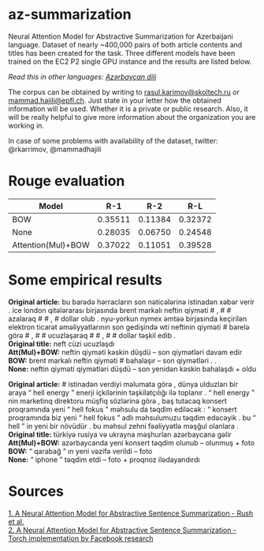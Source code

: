 # az-summarization
Neural Attention Model for Abstractive Summarization for Azerbaijani language. Dataset of nearly ~400,000 pairs of both article contents and titles has been created for the task. Three different models have been trained on the EC2 P2 single GPU instance and the results are listed below.

*Read this in other languages: [Azərbaycan dili](README.az.md)*

The corpus can be obtained by writing to rasul.karimov@skoltech.ru or mammad.hajili@epfl.ch. Just state in your letter how the obtained information will be used. Whether it is a private or public research. Also, it will be really helpful to give more information about the organization you are working in.

In case of some problems with availability of the dataset, twitter: @rkarrimov, @mammadhajili

# Rouge evaluation
| Model  | R-1 | R-2 | R-L |
| ------------- | ------------- | ------------- | ------------- |
| BOW  | 0.35511  | 0.11384  | 0.32372  |
| None  | 0.28035  | 0.06750  | 0.24548  |
| Attention(Mul)+BOW  | 0.37022  | 0.11051  | 0.39528  |

# Some empirical results

**Original article:** bu barədə hərracların son nəticələrinə istinadən xəbər verir .
ice london qitələrarası birjasında brent markalı neftin qiyməti \# , \# \# azalaraq
\# \# , \# dollar olub . nyu-yorkun nymex əmtəə birjasında keçirilən elektron
ticarət əməliyyatlarının son gedişində wti neftinin qiyməti \# barelə görə \# , \#
\# ucuzlaşaraq \# \# , \# \# dollar təşkil edib .   
**Original title:** neft cüzi ucuzlaşdı  
**Att(Mul)+BOW:** neftin qiyməti kəskin düşdü – son qiymətləri davam edir  
**BOW:** brent markalı neftin qiyməti \# bahalaşır – son qiymətləri . .  
**None:** neftin qiyməti qiymətləri düşdü – son yenidən kəskin bahalaşdı + oldu  

**Original article:** \# istinadən verdiyi məlumata görə ,
dünya ulduzları bir araya “ hell energy ” enerji içkilərinin təşkilatçılığı ilə
toplanır . “ hell energy ” nin marketinq direktoru müşfiq <unk> sözlərinə
görə , baş tutacaq konsert proqramında yeni “ hell <unk>fokus ” məhsulu da
təqdim ediləcək : “ konsert proqramında biz yeni “ hell <unk> fokus ” adlı
məhsulumuzu təqdim edəcəyik . bu “ hell ” in yeni bir növüdür . bu məhsul
zehni fəaliyyətlə məşğul olanlara .  
**Original title:** türkiyə rusiya və ukrayna məşhurları azərbaycana gəlir  
**Att(Mul)+BOW:** azərbaycanda yeni konsert təqdim olunub – olunmuş + foto  
**BOW:** “ qarabağ ” ın yeni vəzifə verildi – foto  
**None:** “ iphone ” təqdim etdi – foto + proqnoz ilədayandırdı  
  
# Sources

[1. A Neural Attention Model for Abstractive Sentence Summarization - Rush et al.](https://arxiv.org/abs/1509.00685)  
[2. A Neural Attention Model for Abstractive Sentence Summarization - Torch implementation by Facebook research](https://github.com/facebookarchive/NAMAS)

